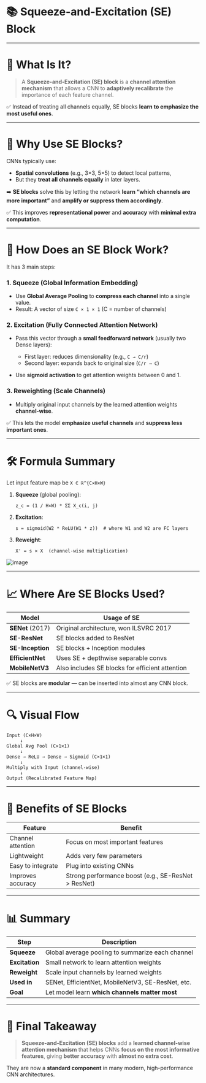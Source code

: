 # 📚 **Squeeze-and-Excitation (SE) Block**

---

# 🧠 **What Is It?**

> A **Squeeze-and-Excitation (SE) block** is a **channel attention mechanism**
> that allows a CNN to **adaptively recalibrate** the importance of each feature channel.

✅ Instead of treating all channels equally, SE blocks **learn to emphasize the most useful ones**.

---

# 🎯 **Why Use SE Blocks?**

CNNs typically use:

* **Spatial convolutions** (e.g., 3×3, 5×5) to detect local patterns,
* But they **treat all channels equally** in later layers.

➡️ **SE blocks** solve this by letting the network **learn “which channels are more important”** and **amplify or suppress them accordingly**.

✅ This improves **representational power** and **accuracy** with **minimal extra computation**.

---

# 🔧 **How Does an SE Block Work?**

It has 3 main steps:

### 1. **Squeeze (Global Information Embedding)**

* Use **Global Average Pooling** to **compress each channel** into a single value.
* Result: A vector of size `C × 1 × 1` (C = number of channels)

### 2. **Excitation (Fully Connected Attention Network)**

* Pass this vector through a **small feedforward network** (usually two Dense layers):

  * First layer: reduces dimensionality (e.g., `C → C/r`)
  * Second layer: expands back to original size (`C/r → C`)
* Use **sigmoid activation** to get attention weights between 0 and 1.

### 3. **Reweighting (Scale Channels)**

* Multiply original input channels by the learned attention weights **channel-wise**.

✅ This lets the model **emphasize useful channels** and **suppress less important ones**.

---

# 🛠️ **Formula Summary**

Let input feature map be `X ∈ ℝ^{C×H×W}`

1. **Squeeze** (global pooling):

   ```
   z_c = (1 / H×W) * ΣΣ X_c(i, j)
   ```

2. **Excitation**:

   ```
   s = sigmoid(W2 * ReLU(W1 * z))  # where W1 and W2 are FC layers
   ```

3. **Reweight**:

   ```
   X' = s × X  (channel-wise multiplication)
   ```

![image](https://github.com/user-attachments/assets/f538b9a7-ef91-4325-a1b5-918eb6f42e55)

---

# 📈 **Where Are SE Blocks Used?**

| Model            | Usage of SE                                     |
| ---------------- | ----------------------------------------------- |
| **SENet** (2017) | Original architecture, won ILSVRC 2017          |
| **SE-ResNet**    | SE blocks added to ResNet                       |
| **SE-Inception** | SE blocks + Inception modules                   |
| **EfficientNet** | Uses SE + depthwise separable convs             |
| **MobileNetV3**  | Also includes SE blocks for efficient attention |

✅ SE blocks are **modular** — can be inserted into almost any CNN block.

---

# 🔍 **Visual Flow**

```
Input (C×H×W)
     ↓
Global Avg Pool (C×1×1)
     ↓
Dense → ReLU → Dense → Sigmoid (C×1×1)
     ↓
Multiply with Input (channel-wise)
     ↓
Output (Recalibrated Feature Map)
```

---

# 🧪 **Benefits of SE Blocks**

| Feature           | Benefit                                             |
| ----------------- | --------------------------------------------------- |
| Channel attention | Focus on most important features                    |
| Lightweight       | Adds very few parameters                            |
| Easy to integrate | Plug into existing CNNs                             |
| Improves accuracy | Strong performance boost (e.g., SE-ResNet > ResNet) |

---

# 📊 **Summary**

| Step           | Description                                       |
| -------------- | ------------------------------------------------- |
| **Squeeze**    | Global average pooling to summarize each channel  |
| **Excitation** | Small network to learn attention weights          |
| **Reweight**   | Scale input channels by learned weights           |
| **Used in**    | SENet, EfficientNet, MobileNetV3, SE-ResNet, etc. |
| **Goal**       | Let model learn **which channels matter most**    |

---

# 🧠 **Final Takeaway**

> **Squeeze-and-Excitation (SE) blocks** add a **learned channel-wise attention mechanism**
> that helps CNNs **focus on the most informative features**,
> giving **better accuracy** with **almost no extra cost**.

They are now a **standard component** in many modern, high-performance CNN architectures.
